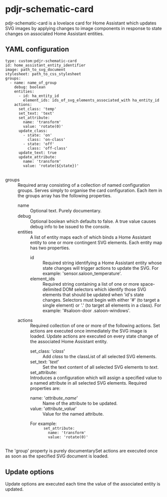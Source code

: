 # pdjr-schematic-card

pdjr-schematic-card is a lovelace card for Home Assistant which updates
SVG images by applying changes to image components in response to state
changes on associated Home Assistant entities.

## YAML configuration
```
type: custom:pdjr-schematic-card
id: home_assistant_entity_identifier
image: path_to_svg_document
stylesheet: path_to_css_stylesheet
groups:
  - name: name_of_group
    debug: boolean
    entities:
      - id: ha_entity_id
        element_ids: ids_of_svg_elements_associated_with ha_entity_id
    actions:
      set_class: 'temp'
      set_text: 'text'
      set_attribute:
        name: 'transform'
        value: 'rotate(0)'
      update_class:
        - state: 'on'
          class: 'on-class'
        - state: 'off'
          class: 'off-class'
      update_text: true
      update_attribute:
        name: 'transform'
        value: 'rotate(${state})'
```
##  
<dl>
  <dt>groups<dt>
  <dd>
  Required array consisting of a collection of named configuration groups.
  Serves simply to organise the card configuration.
  Each item in the groups array has the following properties.
  <dl>
    <dt>name</dt>
    <dd>
    Optional text. Purely documentary.
    </dd>
    <dt>debug</dt>
    <dd>
    Optional boolean which defaults to false.
    A true value causes debug info to be issued to the console.
    </dd>
    <dt>entities</dt>
    <dd>
    A list of entity maps each of which binds a Home Assistant entity
    to one or more contingent SVG elements.
    Each entity map has two properties.
    <dl>
      <dt>id</dt>
      <dd>
      Required string identifying a Home Assistant entity whose state
      changes will trigger actions to update the SVG.
      For example: 'sensor.saloon_temperature'.
      </dd>
      <dt>element_ids</dt>
      <dd>
      Required string containing a list of one or more space-delimited
      DOM selectors which identify those SVG elements that should be
      updated when 'id's state changes.
      Selectors must begin with either '#' (to target a single element)
      or '.' (to target all elements in a class).
      For example: '#saloon-door .saloon-windows'.
      </dd>
    </dl>
    </dd>
    <dt>actions</dt>
    <dd>
    Required collection of one or more of the following actions.
    Set actions are executed once immediately the SVG image is loaded.
    Update actions are executed on every state change of the associated
    Home Assistant entity.
    <dl>
      <dt>set_class: '<em>class</em>'</dt>
      <dd>
      Add <em>class</em> to the classList of all selected SVG elements. 
      </dd>
      <dt>set_text: '<em>text</em>'</dt>
      <dd>
      Set the text content of all selected SVG elements to <em>text</em>.
      </dd>
      <dt>set_attribute:</dt>
      Introduces a configuration which will assign a specified value to
      a named attribute in all selected SVG elements.
      Required properties are:
      <dl>
        <dt>name: '<em>attribute_name</em>'
        <dd>
        Name of the attribute to be updated.
        </dd>
        <dt>value: '<em>attribute_value</em>'
        <dd>
        Value for the named attribute.
        </dd>
      </dl>
      For example:
      <code>
      set_attribute:
        name: 'transform'
        value: 'rotate(0)'
      </code>
    </dl>
    </dd>
  </dl>
  </dd> 
The 'group' property is purely documentarySet actions are executed once as soon as the specified SVG document is
loaded.

## Update options
Update options are executed each time the value of the associated
entity is updated.
